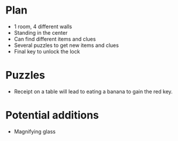 # Plan
- 1 room, 4 different walls
- Standing in the center
- Can find different items and clues
- Several puzzles to get new items and clues
- Final key to unlock the lock 

# Puzzles
- Receipt on a table will lead to eating a banana to gain the red key.


# Potential additions
- Magnifying glass